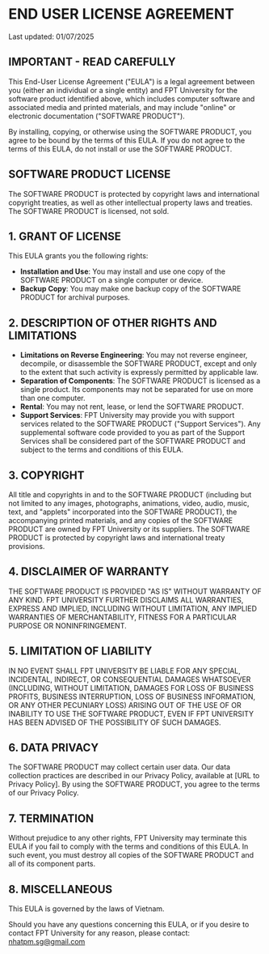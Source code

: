 # END USER LICENSE AGREEMENT

Last updated: 01/07/2025

## IMPORTANT - READ CAREFULLY

This End-User License Agreement ("EULA") is a legal agreement between you (either an individual or a single entity) and FPT University for the software product identified above, which includes computer software and associated media and printed materials, and may include "online" or electronic documentation ("SOFTWARE PRODUCT").

By installing, copying, or otherwise using the SOFTWARE PRODUCT, you agree to be bound by the terms of this EULA. If you do not agree to the terms of this EULA, do not install or use the SOFTWARE PRODUCT.

## SOFTWARE PRODUCT LICENSE

The SOFTWARE PRODUCT is protected by copyright laws and international copyright treaties, as well as other intellectual property laws and treaties. The SOFTWARE PRODUCT is licensed, not sold.

## 1. GRANT OF LICENSE

This EULA grants you the following rights:

- **Installation and Use**: You may install and use one copy of the SOFTWARE PRODUCT on a single computer or device.
- **Backup Copy**: You may make one backup copy of the SOFTWARE PRODUCT for archival purposes.

## 2. DESCRIPTION OF OTHER RIGHTS AND LIMITATIONS

- **Limitations on Reverse Engineering**: You may not reverse engineer, decompile, or disassemble the SOFTWARE PRODUCT, except and only to the extent that such activity is expressly permitted by applicable law.
- **Separation of Components**: The SOFTWARE PRODUCT is licensed as a single product. Its components may not be separated for use on more than one computer.
- **Rental**: You may not rent, lease, or lend the SOFTWARE PRODUCT.
- **Support Services**: FPT University may provide you with support services related to the SOFTWARE PRODUCT ("Support Services"). Any supplemental software code provided to you as part of the Support Services shall be considered part of the SOFTWARE PRODUCT and subject to the terms and conditions of this EULA.

## 3. COPYRIGHT

All title and copyrights in and to the SOFTWARE PRODUCT (including but not limited to any images, photographs, animations, video, audio, music, text, and "applets" incorporated into the SOFTWARE PRODUCT), the accompanying printed materials, and any copies of the SOFTWARE PRODUCT are owned by FPT University or its suppliers. The SOFTWARE PRODUCT is protected by copyright laws and international treaty provisions.

## 4. DISCLAIMER OF WARRANTY

THE SOFTWARE PRODUCT IS PROVIDED "AS IS" WITHOUT WARRANTY OF ANY KIND. FPT UNIVERSITY FURTHER DISCLAIMS ALL WARRANTIES, EXPRESS AND IMPLIED, INCLUDING WITHOUT LIMITATION, ANY IMPLIED WARRANTIES OF MERCHANTABILITY, FITNESS FOR A PARTICULAR PURPOSE OR NONINFRINGEMENT.

## 5. LIMITATION OF LIABILITY

IN NO EVENT SHALL FPT UNIVERSITY BE LIABLE FOR ANY SPECIAL, INCIDENTAL, INDIRECT, OR CONSEQUENTIAL DAMAGES WHATSOEVER (INCLUDING, WITHOUT LIMITATION, DAMAGES FOR LOSS OF BUSINESS PROFITS, BUSINESS INTERRUPTION, LOSS OF BUSINESS INFORMATION, OR ANY OTHER PECUNIARY LOSS) ARISING OUT OF THE USE OF OR INABILITY TO USE THE SOFTWARE PRODUCT, EVEN IF FPT UNIVERSITY HAS BEEN ADVISED OF THE POSSIBILITY OF SUCH DAMAGES.

## 6. DATA PRIVACY

The SOFTWARE PRODUCT may collect certain user data. Our data collection practices are described in our Privacy Policy, available at [URL to Privacy Policy]. By using the SOFTWARE PRODUCT, you agree to the terms of our Privacy Policy.

## 7. TERMINATION

Without prejudice to any other rights, FPT University may terminate this EULA if you fail to comply with the terms and conditions of this EULA. In such event, you must destroy all copies of the SOFTWARE PRODUCT and all of its component parts.

## 8. MISCELLANEOUS

This EULA is governed by the laws of Vietnam.

Should you have any questions concerning this EULA, or if you desire to contact FPT University for any reason, please contact: nhatpm.sg@gmail.com 